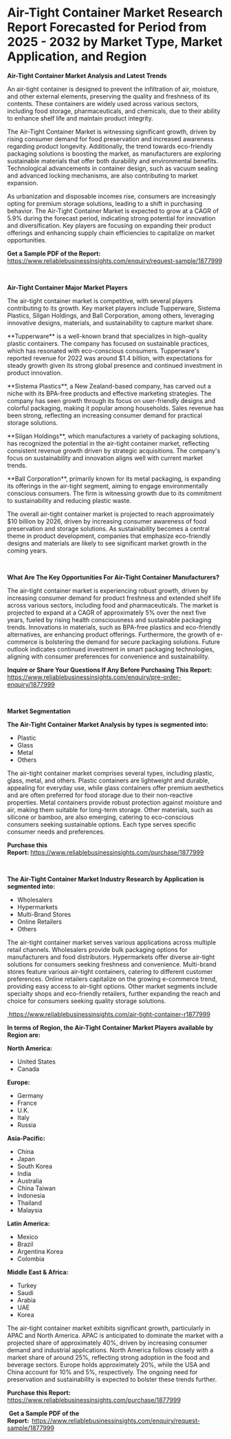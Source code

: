 <p><h1>Air-Tight Container Market Research Report Forecasted for Period from 2025 -  2032 by Market Type, Market Application, and Region</h1></p><p><strong>Air-Tight Container Market Analysis and Latest Trends</strong></p>
<p><p>An air-tight container is designed to prevent the infiltration of air, moisture, and other external elements, preserving the quality and freshness of its contents. These containers are widely used across various sectors, including food storage, pharmaceuticals, and chemicals, due to their ability to enhance shelf life and maintain product integrity.</p><p>The Air-Tight Container Market is witnessing significant growth, driven by rising consumer demand for food preservation and increased awareness regarding product longevity. Additionally, the trend towards eco-friendly packaging solutions is boosting the market, as manufacturers are exploring sustainable materials that offer both durability and environmental benefits. Technological advancements in container design, such as vacuum sealing and advanced locking mechanisms, are also contributing to market expansion.</p><p>As urbanization and disposable incomes rise, consumers are increasingly opting for premium storage solutions, leading to a shift in purchasing behavior. The Air-Tight Container Market is expected to grow at a CAGR of 5.9% during the forecast period, indicating strong potential for innovation and diversification. Key players are focusing on expanding their product offerings and enhancing supply chain efficiencies to capitalize on market opportunities.</p></p>
<p><strong>Get a Sample PDF of the Report:&nbsp;</strong> <a href="https://www.reliablebusinessinsights.com/enquiry/request-sample/1877999?utm_campaign=3116&utm_medium=2&utm_source=Github&utm_content=ia&utm_term=12042025&utm_id=air-tight-container">https://www.reliablebusinessinsights.com/enquiry/request-sample/1877999</a></p>
<p>&nbsp;</p>
<p><strong>Air-Tight Container Major Market Players</strong></p>
<p><p>The air-tight container market is competitive, with several players contributing to its growth. Key market players include Tupperware, Sistema Plastics, Silgan Holdings, and Ball Corporation, among others, leveraging innovative designs, materials, and sustainability to capture market share.</p><p>**Tupperware** is a well-known brand that specializes in high-quality plastic containers. The company has focused on sustainable practices, which has resonated with eco-conscious consumers. Tupperware's reported revenue for 2022 was around $1.4 billion, with expectations for steady growth given its strong global presence and continued investment in product innovation.</p><p>**Sistema Plastics**, a New Zealand-based company, has carved out a niche with its BPA-free products and effective marketing strategies. The company has seen growth through its focus on user-friendly designs and colorful packaging, making it popular among households. Sales revenue has been strong, reflecting an increasing consumer demand for practical storage solutions.</p><p>**Silgan Holdings**, which manufactures a variety of packaging solutions, has recognized the potential in the air-tight container market, reflecting consistent revenue growth driven by strategic acquisitions. The company's focus on sustainability and innovation aligns well with current market trends.</p><p>**Ball Corporation**, primarily known for its metal packaging, is expanding its offerings in the air-tight segment, aiming to engage environmentally conscious consumers. The firm is witnessing growth due to its commitment to sustainability and reducing plastic waste.</p><p>The overall air-tight container market is projected to reach approximately $10 billion by 2026, driven by increasing consumer awareness of food preservation and storage solutions. As sustainability becomes a central theme in product development, companies that emphasize eco-friendly designs and materials are likely to see significant market growth in the coming years.</p></p>
<p>&nbsp;</p>
<p><strong>What Are The Key Opportunities For Air-Tight Container Manufacturers?</strong></p>
<p><p>The air-tight container market is experiencing robust growth, driven by increasing consumer demand for product freshness and extended shelf life across various sectors, including food and pharmaceuticals. The market is projected to expand at a CAGR of approximately 5% over the next five years, fueled by rising health consciousness and sustainable packaging trends. Innovations in materials, such as BPA-free plastics and eco-friendly alternatives, are enhancing product offerings. Furthermore, the growth of e-commerce is bolstering the demand for secure packaging solutions. Future outlook indicates continued investment in smart packaging technologies, aligning with consumer preferences for convenience and sustainability.</p></p>
<p><strong>Inquire or Share Your Questions If Any Before Purchasing This Report:</strong> <a href="https://www.reliablebusinessinsights.com/enquiry/pre-order-enquiry/1877999?utm_campaign=3116&utm_medium=2&utm_source=Github&utm_content=ia&utm_term=12042025&utm_id=air-tight-container">https://www.reliablebusinessinsights.com/enquiry/pre-order-enquiry/1877999</a></p>
<p>&nbsp;</p>
<p><strong>Market Segmentation</strong></p>
<p><strong>The Air-Tight Container Market Analysis by types is segmented into:</strong></p>
<p><ul><li>Plastic</li><li>Glass</li><li>Metal</li><li>Others</li></ul></p>
<p><p>The air-tight container market comprises several types, including plastic, glass, metal, and others. Plastic containers are lightweight and durable, appealing for everyday use, while glass containers offer premium aesthetics and are often preferred for food storage due to their non-reactive properties. Metal containers provide robust protection against moisture and air, making them suitable for long-term storage. Other materials, such as silicone or bamboo, are also emerging, catering to eco-conscious consumers seeking sustainable options. Each type serves specific consumer needs and preferences.</p></p>
<p><strong>Purchase this Report:&nbsp;</strong><a href="https://www.reliablebusinessinsights.com/purchase/1877999?utm_campaign=3116&utm_medium=2&utm_source=Github&utm_content=ia&utm_term=12042025&utm_id=air-tight-container">https://www.reliablebusinessinsights.com/purchase/1877999</a></p>
<p>&nbsp;</p>
<p><strong>The Air-Tight Container Market Industry Research by Application is segmented into:</strong></p>
<p><ul><li>Wholesalers</li><li>Hypermarkets</li><li>Multi-Brand Stores</li><li>Online Retailers</li><li>Others</li></ul></p>
<p><p>The air-tight container market serves various applications across multiple retail channels. Wholesalers provide bulk packaging options for manufacturers and food distributors. Hypermarkets offer diverse air-tight solutions for consumers seeking freshness and convenience. Multi-brand stores feature various air-tight containers, catering to different customer preferences. Online retailers capitalize on the growing e-commerce trend, providing easy access to air-tight options. Other market segments include specialty shops and eco-friendly retailers, further expanding the reach and choice for consumers seeking quality storage solutions.</p></p>
<p><a href="https://www.reliablebusinessinsights.com/air-tight-container-r1877999?utm_campaign=3116&utm_medium=2&utm_source=Github&utm_content=ia&utm_term=12042025&utm_id=air-tight-container">&nbsp;https://www.reliablebusinessinsights.com/air-tight-container-r1877999</a></p>
<p><strong>In terms of Region, the Air-Tight Container Market Players available by Region are:</strong></p>
<p>
    <p> <strong> North America: </strong>
        <ul>
            <li>United States</li>
            <li>Canada</li>
        </ul>
        </p> 
    <p> <strong> Europe: </strong>
        <ul>
            <li>Germany</li>
            <li>France</li>
            <li>U.K.</li>
            <li>Italy</li>
            <li>Russia</li>
        </ul>
        </p> 
    <p> <strong> Asia-Pacific: </strong>
        <ul>
            <li>China</li>
            <li>Japan</li>
            <li>South Korea</li>
            <li>India</li>
            <li>Australia</li>
            <li>China Taiwan</li>
            <li>Indonesia</li>
            <li>Thailand</li>
            <li>Malaysia</li>
        </ul>
        </p> 
    <p> <strong> Latin America: </strong>
        <ul>
            <li>Mexico</li>
            <li>Brazil</li>
            <li>Argentina Korea</li>
            <li>Colombia</li>
        </ul>
        </p> 
    <p> <strong> Middle East & Africa: </strong>
        <ul>
            <li>Turkey</li>
            <li>Saudi</li>
            <li>Arabia</li>
            <li>UAE</li>
            <li>Korea</li>
        </ul>
    </p>
    </p>
<p><p>The air-tight container market exhibits significant growth, particularly in APAC and North America. APAC is anticipated to dominate the market with a projected share of approximately 40%, driven by increasing consumer demand and industrial applications. North America follows closely with a market share of around 25%, reflecting strong adoption in the food and beverage sectors. Europe holds approximately 20%, while the USA and China account for 10% and 5%, respectively. The ongoing need for preservation and sustainability is expected to bolster these trends further.</p></p>
<p><strong>Purchase this Report: </strong><a href="https://www.reliablebusinessinsights.com/purchase/1877999?utm_campaign=3116&utm_medium=2&utm_source=Github&utm_content=ia&utm_term=12042025&utm_id=air-tight-container">https://www.reliablebusinessinsights.com/purchase/1877999</a></p>
<p>&nbsp;<strong>Get a Sample PDF of the Report:&nbsp;&nbsp;</strong><a href="https://www.reliablebusinessinsights.com/enquiry/request-sample/1877999?utm_campaign=3116&utm_medium=2&utm_source=Github&utm_content=ia&utm_term=12042025&utm_id=air-tight-container">https://www.reliablebusinessinsights.com/enquiry/request-sample/1877999</a></p>
<p><strong></strong></p>
<p><p></p><p></p><p></p></p>
